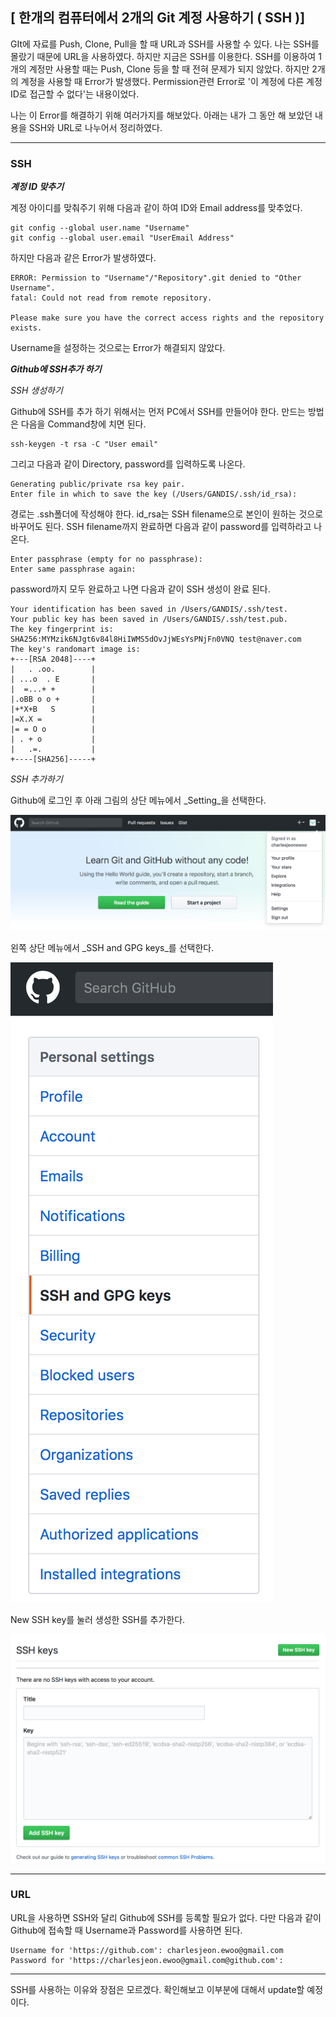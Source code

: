 
## [ 한개의 컴퓨터에서 2개의 Git 계정 사용하기 ( SSH )]

GIt에 자료를 Push, Clone, Pull을 할 때 URL과 SSH를 사용할 수 있다. 나는 SSH를 몰랐기 때문에 URL을 사용하였다. 하지만 지금은 SSH를 이용한다.
SSH를 이용하여 1개의 계정만 사용할 때는 Push, Clone 등을 할 때 전혀 문제가 되지 않았다. 하지만 2개의 계정을 사용할 때 Error가 발생했다. Permission관련 Error로 '이 계정에 다른 계정 ID로 접근할 수 없다'는 내용이었다. 

나는 이 Error를 해결하기 위해 여러가지를 해보았다. 
아래는 내가 그 동안 해 보았던 내용을 SSH와 URL로 나누어서 정리하였다.


---
### SSH

***계정 ID 맞추기***  

계정 아이디를 맞춰주기 위해 다음과 같이 하여 ID와 Email address를 맞추었다. 

	git config --global user.name "Username"  
	git config --global user.email "UserEmail Address"

하지만 다음과 같은 Error가 발생하였다.

	ERROR: Permission to "Username"/"Repository".git denied to "Other Username".  
	fatal: Could not read from remote repository.
	
	Please make sure you have the correct access rights and the repository exists.

Username을 설정하는 것으로는 Error가 해결되지 않았다.


***Github에 SSH추가 하기***  


_SSH 생성하기_

Github에 SSH를 추가 하기 위해서는 먼저 PC에서 SSH를 만들어야 한다. 만드는 방법은 다음을 Command창에 치면 된다. 

	ssh-keygen -t rsa -C "User email"

그리고 다음과 같이 Directory, password를 입력하도록 나온다. 

	Generating public/private rsa key pair.
	Enter file in which to save the key (/Users/GANDIS/.ssh/id_rsa): 

경로는 .ssh폴더에 작성해야 한다. id_rsa는 SSH filename으로 본인이 원하는 것으로 바꾸어도 된다. SSH filename까지 완료하면 다음과 같이 password를 입력하라고 나온다. 
	
	Enter passphrase (empty for no passphrase): 
	Enter same passphrase again: 

password까지 모두 완료하고 나면 다음과 같이 SSH 생성이 완료 된다.

	Your identification has been saved in /Users/GANDIS/.ssh/test.
	Your public key has been saved in /Users/GANDIS/.ssh/test.pub.
	The key fingerprint is:
	SHA256:MYMzik6NJgt6v84l8HiIWMS5dOvJjWEsYsPNjFn0VNQ test@naver.com
	The key's randomart image is:
	+---[RSA 2048]----+
	|   . .oo.        |
	| ...o  . E       |
	|  =...+ +        |
	|.oBB o o +       |
	|+*X+B   S        |
	|=X.X =           |
	|= = O o          |
	| . + o           |
	|   .=.           |
	+----[SHA256]-----+

_SSH 추가하기_

Github에 로그인 후 아래 그림의 상단 메뉴에서 _Setting_을 선택한다.    

![](https://github.com/charlesjeonewoo/Git/blob/master/Resouce/Add_SSH_1.png)

왼쪽 상단 메뉴에서 _SSH and GPG keys_를 선택한다.  

![](https://github.com/charlesjeonewoo/Git/blob/master/Resouce/Add_SSH_2.png)

New SSH key를 눌러 생성한 SSH를 추가한다.  

![](https://github.com/charlesjeonewoo/Git/blob/master/Resouce/Add_SSH_3.png)


---
### URL

URL을 사용하면 SSH와 달리 Github에 SSH를 등록할 필요가 없다. 다만 다음과 같이 Github에 접속할 때 Username과 Password를 사용하면 된다.

	Username for 'https://github.com': charlesjeon.ewoo@gmail.com
	Password for 'https://charlesjeon.ewoo@gmail.com@github.com':

___

SSH를 사용하는 이유와 장점은 모르겠다. 확인해보고 이부분에 대해서 update할 예정이다.